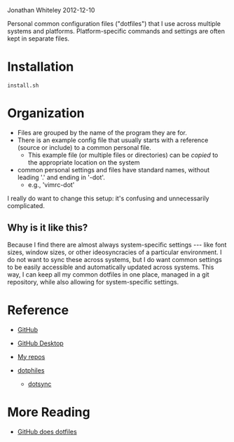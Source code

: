 Jonathan Whiteley
2012-12-10

Personal common configuration files ("dotfiles") that I use across multiple systems and platforms.
Platform-specific commands and settings are often kept in separate files.

# Installation

    install.sh

# Organization

* Files are grouped by the name of the program they are for.
* There is an example config file that usually starts with a reference (source or include) to a common personal file.
  - This example file (or multiple files or directories) can be *copied* to the appropriate location on the system
* common personal settings and files have standard names, without leading '.' and ending in '-dot'.
  - e.g., 'vimrc-dot'

I really do want to change this setup: it's confusing and unnecessarily complicated.


## Why is it like this?

Because I find there are almost always system-specific settings --- like font sizes, window sizes, or other ideosyncracies of a particular environment. 
I do not want to sync these across systems, but I do want common settings to be easily accessible and automatically updated across systems.
This way, I can keep all my common dotfiles in one place, managed in a git repository, while also allowing for system-specific settings.

# Reference

* [GitHub](https://github.com/)
* [GitHub Desktop](https://desktop.github.com)
* [My repos](https://github.com/jawhiteley/)

* [dotphiles](https://github.com/dotphiles/dotphiles)
  * [dotsync](https://github.com/dotphiles/dotsync)

# More Reading

* [GitHub does dotfiles](https://dotfiles.github.io)

